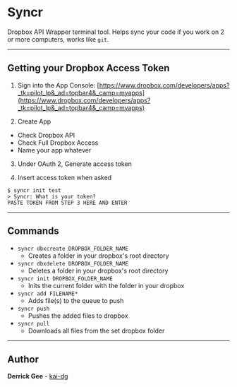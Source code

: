 # Syncr

Dropbox API Wrapper terminal tool. Helps sync your code if you work on 2 or more computers, works like `git`.

---
## Getting your Dropbox Access Token

1. Sign into the App Console: [https://www.dropbox.com/developers/apps?_tk=pilot_lp&_ad=topbar4&_camp=myapps](https://www.dropbox.com/developers/apps?_tk=pilot_lp&_ad=topbar4&_camp=myapps)

2. Create App
  - Check Dropbox API
  - Check Full Dropbox Access
  - Name your app whatever

3. Under OAuth 2, Generate access token

4. Insert access token when asked
```
$ syncr init test
> Syncr: What is your token?
PASTE TOKEN FROM STEP 3 HERE AND ENTER
```

---
## Commands

* `syncr dbxcreate DROPBOX_FOLDER_NAME`
  - Creates a folder in your dropbox's root directory
* `syncr dbxdelete DROPBOX_FOLDER_NAME`
  - Deletes a folder in your dropbox's root directory
* `syncr init DROPBOX_FOLDER_NAME`
  - Inits the current folder with the folder in your dropbox
* `syncr add FILENAME*`
  - Adds file(s) to the queue to push
* `syncr push`
  - Pushes the added files to dropbox
* `syncr pull`
  - Downloads all files from the set dropbox folder

---
## Author
**Derrick Gee** - [kai-dg](https://github.com/kai-dg)
